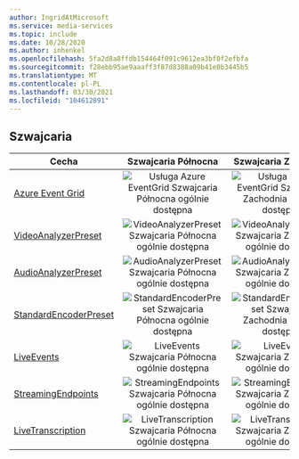 ```yaml
---
author: IngridAtMicrosoft
ms.service: media-services
ms.topic: include
ms.date: 10/28/2020
ms.author: inhenkel
ms.openlocfilehash: 5fa2d8a8ffdb154464f091c9612ea3bf0f2efbfa
ms.sourcegitcommit: f28ebb95ae9aaaff3f87d8388a09b41e0b3445b5
ms.translationtype: MT
ms.contentlocale: pl-PL
ms.lasthandoff: 03/30/2021
ms.locfileid: "104612891"
---
```

<!--Feature availability in region-->
## <a name="switzerland"></a>Szwajcaria

| Cecha | Szwajcaria Północna | Szwajcaria Zachodnia |
| --- | :---: | :---: |
| [Azure Event Grid](../monitoring/reacting-to-media-services-events.md) |![Usługa Azure EventGrid Szwajcaria Północna ogólnie dostępna](../media/azure-clouds-regions/ga.svg)  |![Usługa Azure EventGrid Szwajcaria Zachodnia ogólnie dostępna](../media/azure-clouds-regions/ga.svg) |
| [VideoAnalyzerPreset](../analyzing-video-audio-files-concept.md) |![VideoAnalyzerPreset Szwajcaria Północna ogólnie dostępna](../media/azure-clouds-regions/ga.svg)  | ![VideoAnalyzerPreset Szwajcaria Zachodnia ogólnie dostępna](../media/azure-clouds-regions/ga.svg) |
| [AudioAnalyzerPreset](../analyzing-video-audio-files-concept.md) |![AudioAnalyzerPreset Szwajcaria Północna ogólnie dostępna](../media/azure-clouds-regions/ga.svg)  | ![AudioAnalyzerPreset Szwajcaria Zachodnia ogólnie dostępna](../media/azure-clouds-regions/ga.svg) |
| [StandardEncoderPreset](../encoding-concept.md) |![StandardEncoderPreset Szwajcaria Północna ogólnie dostępna](../media/azure-clouds-regions/ga.svg)  | ![StandardEncoderPreset Szwajcaria Zachodnia ogólnie dostępna](../media/azure-clouds-regions/ga.svg) |
| [LiveEvents](../live-streaming-overview.md) |![LiveEvents Szwajcaria Północna ogólnie dostępna](../media/azure-clouds-regions/ga.svg)  | ![LiveEvents Szwajcaria Zachodnia ogólnie dostępna](../media/azure-clouds-regions/ga.svg) |
| [StreamingEndpoints](../streaming-endpoint-concept.md) |![StreamingEndpoints Szwajcaria Północna ogólnie dostępna](../media/azure-clouds-regions/ga.svg) | ![StreamingEndpoints Szwajcaria Zachodnia ogólnie dostępna](../media/azure-clouds-regions/ga.svg) |
| [LiveTranscription](../live-transcription.md) |![LiveTranscription Szwajcaria Północna ogólnie dostępna](../media/azure-clouds-regions/ga.svg) |![LiveTranscription Szwajcaria Zachodnia ogólnie dostępna](../media/azure-clouds-regions/ga.svg) |
